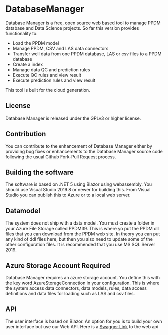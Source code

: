 # DatabaseManager

Database Manager is a free, open source web based tool to manage 
PPDM database and Data Science projects. So far this version provides functionality to:
* Load the PPDM model
* Manage PPDM, CSV and LAS data connectors
* Transfer well data from one PPDM database, LAS or csv files to a PPDM database 
* Create a index
* Manage data QC and prediction rules
* Execute QC rules and view result
* Execute prediction rules and view result

This tool is built for the cloud generation.

## License 
Database Manager is released under the GPLv3 or higher license.

## Contribution 
You can contribute to the enhancement of Database Manager either by providing 
bug fixes or enhancements to the Database Manager source code following the 
usual Github Fork-Pull Request process.

## Building the software
The software is based on .NET 5 using Blazor using webassembly. You should use
Visual Studio 2019.8 or newer for building this. From Visual Studio you can publish this to Azure or to a local web server.

## Datamodel
The system does not ship with a data model. You must create a folder in your Azure File Storage called PPDM39. This is where yo put the PPDM dll files that
you can download from the PPDM web site. In theory you can put any kind of ddl files here, but then you also need to update some of the other configuration
files. It is recommended that you use MS SQL Server 2019.

## Azure Storage Account Required
Database Manager requires an azure storage account. You define this with the key word AzureStorageConnection in your configuration. This is where the system access data connectors, data models, rules, data access definitions and data files for loading such as LAS and csv files.

## API
The user interface is based on Blazor. An option for you is to build your own user interface but use our Web API. Here is a [Swagger Link](https://petrodataonline.azurewebsites.net/swagger) to the web api 
